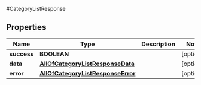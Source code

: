 #CategoryListResponse

## Properties
Name | Type | Description | Notes
------------ | ------------- | ------------- | -------------
**success** | **BOOLEAN** |  | [optional] 
**data** | [**AllOfCategoryListResponseData**](AllOfCategoryListResponseData.md) |  | [optional] 
**error** | [**AllOfCategoryListResponseError**](AllOfCategoryListResponseError.md) |  | [optional] 

